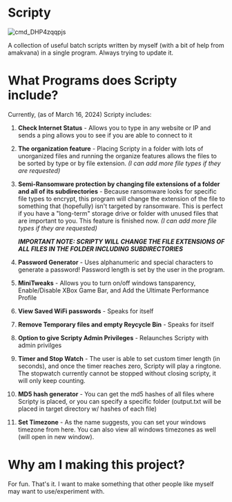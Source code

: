# Scripty
![cmd_DHP4zqqpjs](https://github.com/cyl-vin/Scripty/assets/152368998/435e5a5f-3e57-485a-a915-931fea9ef5b4)




A collection of useful batch scripts written by myself (with a bit of help from amakvana) in a single program. Always trying to update it.

# What Programs does Scripty include?

Currently, (as of March 16, 2024) Scripty includes:

1. **Check Internet Status** - Allows you to type in any website or IP and sends a ping allows you to see if you are able to connect to it

   

2. **The organization feature** - Placing Scripty in a folder with lots of unorganized files and running the organize features allows the files to be sorted by type or by file extension.
   _(I can add more file types if they are requested)_

   

3. **Semi-Ransomware protection by changing file extensions of a folder and all of its subdirectories** - Because ransomware looks for specific file types to encrypt, this program will change the extension of the file to something that (hopefully) isn't targeted by ransomware.
This is perfect if you have a "long-term" storage drive or folder with unused files that are important to you. This feature is finished now. _(I can add more file types if they are requested)_

   _**IMPORTANT NOTE: SCRIPTY WILL CHANGE THE FILE EXTENSIONS OF ALL FILES IN THE FOLDER INCLUDING SUBDIRECTORIES**_

   

4. **Password Generator** - Uses alphanumeric and special characters to generate a password! Password length is set by the user in the program.

   


5. **MiniTweaks** - Allows you to turn on/off windows tansparency, Enable/Disable XBox Game Bar, and Add the Ultimate Performance Profile



6. **View Saved WiFi passwords** - Speaks for itself




7. **Remove Temporary files and empty Reycycle Bin** - Speaks for itself




8. **Option to give Scripty Admin Privileges** - Relaunches Scripty with admin privilges




9. **Timer and Stop Watch** - The user is able to set custom timer length (in seconds), and once the timer reaches zero, Scripty will play a ringtone. The stopwatch currently cannot be stopped without closing scripty, it will only keep counting.


10. **MD5 hash generator** - You can get the md5 hashes of all files where Scripty is placed, or you can specify a specific folder (output.txt will be placed in target directory w/ hashes of each file)


11. **Set Timezone** - As the name suggests, you can set your windows timezone from here. You can also view all windows timezones as well (will open in new window). 



# Why am I making this project?

For fun. That's it. I want to make something that other people like myself may want to use/experiment with.
